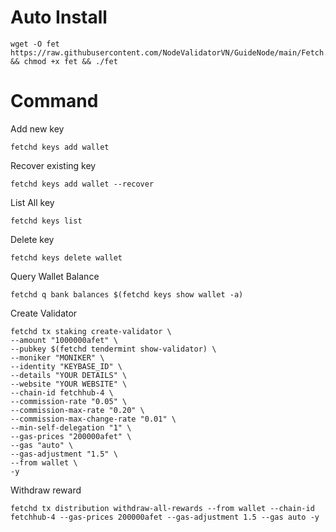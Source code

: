 # Auto Install

    wget -O fet https://raw.githubusercontent.com/NodeValidatorVN/GuideNode/main/Fetch.ai/fet && chmod +x fet && ./fet

# Command

Add new key

    fetchd keys add wallet

Recover existing key

    fetchd keys add wallet --recover

List All key

    fetchd keys list

Delete key

    fetchd keys delete wallet

Query Wallet Balance

    fetchd q bank balances $(fetchd keys show wallet -a)

Create Validator

    fetchd tx staking create-validator \
    --amount "1000000afet" \
    --pubkey $(fetchd tendermint show-validator) \
    --moniker "MONIKER" \
    --identity "KEYBASE_ID" \
    --details "YOUR DETAILS" \
    --website "YOUR WEBSITE" \
    --chain-id fetchhub-4 \
    --commission-rate "0.05" \
    --commission-max-rate "0.20" \
    --commission-max-change-rate "0.01" \
    --min-self-delegation "1" \
    --gas-prices "200000afet" \
    --gas "auto" \
    --gas-adjustment "1.5" \
    --from wallet \
    -y

Withdraw reward

    fetchd tx distribution withdraw-all-rewards --from wallet --chain-id fetchhub-4 --gas-prices 200000afet --gas-adjustment 1.5 --gas auto -y
